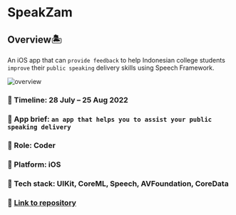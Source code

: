 # SpeakZam

## Overview🏝 
An iOS app that can `provide feedback` to help Indonesian college students `improve` their `public speaking` delivery skills using Speech Framework.

![overview](https://user-images.githubusercontent.com/70984049/214734851-dd0fd052-8646-4d3f-9e93-cab4999f71c5.png)


### 📅 Timeline:  28 July – 25 Aug 2022
### 🎯 App brief: `an app that helps you to assist your public speaking delivery`
### 🔦 Role: Coder
### 🚉 Platform: iOS
### 🔧 Tech stack: UIKit, CoreML, Speech, AVFoundation, CoreData
### 🔗 [Link to repository](https://github.com/MeeguTech/speak-zam)
